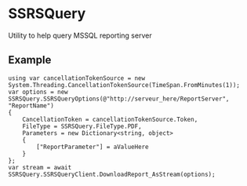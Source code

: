 # SSRSQuery
Utility to help query MSSQL reporting server


## Example

    using var cancellationTokenSource = new System.Threading.CancellationTokenSource(TimeSpan.FromMinutes(1));
    var options = new SSRSQuery.SSRSQueryOptions(@"http://serveur_here/ReportServer", "ReportName")
    {
        CancellationToken = cancellationTokenSource.Token,
        FileType = SSRSQuery.FileType.PDF,
        Parameters = new Dictionary<string, object>
        {
            ["ReportParameter"] = aValueHere
        }
    };
    var stream = await SSRSQuery.SSRSQueryClient.DownloadReport_AsStream(options);

